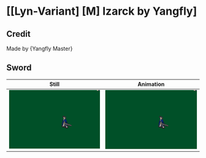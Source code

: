 # [\[Lyn-Variant\] \[M\] Izarck by Yangfly]

## Credit

Made by {Yangfly Master}
	
## Sword

| Still | Animation |
| :---: | :-------: |
| ![Sword still](./Sword_000.png) | ![Sword animation](./Sword.gif) |
